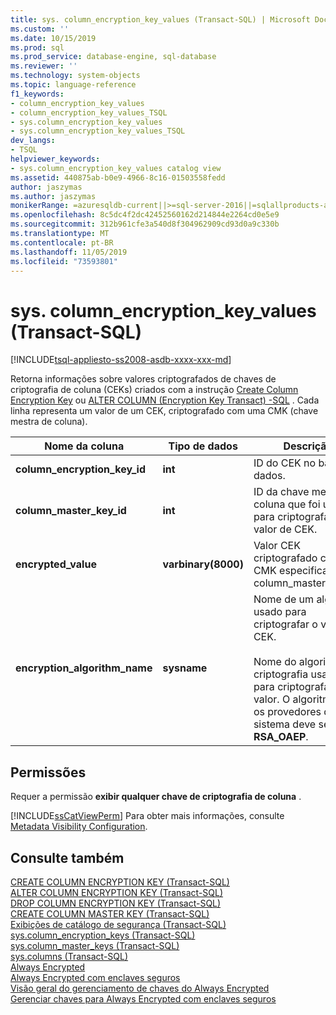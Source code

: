 ```yaml
---
title: sys. column_encryption_key_values (Transact-SQL) | Microsoft Docs
ms.custom: ''
ms.date: 10/15/2019
ms.prod: sql
ms.prod_service: database-engine, sql-database
ms.reviewer: ''
ms.technology: system-objects
ms.topic: language-reference
f1_keywords:
- column_encryption_key_values
- column_encryption_key_values_TSQL
- sys.column_encryption_key_values
- sys.column_encryption_key_values_TSQL
dev_langs:
- TSQL
helpviewer_keywords:
- sys.column_encryption_key_values catalog view
ms.assetid: 440875ab-b0e9-4966-8c16-01503558fedd
author: jaszymas
ms.author: jaszymas
monikerRange: =azuresqldb-current||>=sql-server-2016||=sqlallproducts-allversions||>=sql-server-linux-2017||=azuresqldb-mi-current
ms.openlocfilehash: 8c5dc4f2dc42452560162d214844e2264cd0e5e9
ms.sourcegitcommit: 312b961cfe3a540d8f304962909cd93d0a9c330b
ms.translationtype: MT
ms.contentlocale: pt-BR
ms.lasthandoff: 11/05/2019
ms.locfileid: "73593801"
---
```

# <a name="syscolumn_encryption_key_values-transact-sql"></a>sys. column_encryption_key_values (Transact-SQL)
[!INCLUDE[tsql-appliesto-ss2008-asdb-xxxx-xxx-md](../../includes/tsql-appliesto-ss2008-asdb-xxxx-xxx-md.md)]

  Retorna informações sobre valores criptografados de chaves de criptografia de coluna (CEKs) criados com a instrução [Create Column Encryption Key](../../t-sql/statements/create-column-encryption-key-transact-sql.md) ou [ALTER COLUMN &#40;Encryption Key Transact&#41; -SQL](../../t-sql/statements/alter-column-encryption-key-transact-sql.md) . Cada linha representa um valor de um CEK, criptografado com uma CMK (chave mestra de coluna).  
  
|Nome da coluna|Tipo de dados|Descrição|  
|-----------------|---------------|-----------------|  
|**column_encryption_key_id**|**int**|ID do CEK no banco de dados.|  
|**column_master_key_id**|**int**|ID da chave mestra de coluna que foi usada para criptografar o valor de CEK.|  
|**encrypted_value**|**varbinary(8000)**|Valor CEK criptografado com o CMK especificado em column_master_key_id.|  
|**encryption_algorithm_name**|**sysname**|Nome de um algoritmo usado para criptografar o valor de CEK.<br /><br /> Nome do algoritmo de criptografia usado para criptografar o valor. O algoritmo para os provedores de sistema deve ser **RSA_OAEP**.|  
  
## <a name="permissions"></a>Permissões  
 Requer a permissão **exibir qualquer chave de criptografia de coluna** .  
  
 [!INCLUDE[ssCatViewPerm](../../includes/sscatviewperm-md.md)] Para obter mais informações, consulte [Metadata Visibility Configuration](../../relational-databases/security/metadata-visibility-configuration.md).  
  
## <a name="see-also"></a>Consulte também  
 [CREATE COLUMN ENCRYPTION KEY &#40;Transact-SQL&#41;](../../t-sql/statements/create-column-encryption-key-transact-sql.md)   
 [ALTER COLUMN ENCRYPTION KEY &#40;Transact-SQL&#41;](../../t-sql/statements/alter-column-encryption-key-transact-sql.md)   
 [DROP COLUMN ENCRYPTION KEY &#40;Transact-SQL&#41;](../../t-sql/statements/drop-column-encryption-key-transact-sql.md)   
 [CREATE COLUMN MASTER KEY &#40;Transact-SQL&#41;](../../t-sql/statements/create-column-master-key-transact-sql.md)   
 [Exibições de catálogo de segurança &#40;Transact-SQL&#41;](../../relational-databases/system-catalog-views/security-catalog-views-transact-sql.md)   
 [sys.column_encryption_keys  &#40;Transact-SQL&#41;](../../relational-databases/system-catalog-views/sys-column-encryption-keys-transact-sql.md)   
 [sys.column_master_keys &#40;Transact-SQL&#41;](../../relational-databases/system-catalog-views/sys-column-master-keys-transact-sql.md)   
 [sys.columns &#40;Transact-SQL&#41;](../../relational-databases/system-catalog-views/sys-columns-transact-sql.md)   
 [Always Encrypted](../../relational-databases/security/encryption/always-encrypted-database-engine.md)   
 [Always Encrypted com enclaves seguros](../../relational-databases/security/encryption/always-encrypted-enclaves.md)   
 [Visão geral do gerenciamento de chaves do Always Encrypted](../../relational-databases/security/encryption/overview-of-key-management-for-always-encrypted.md)   
 [Gerenciar chaves para Always Encrypted com enclaves seguros](../../relational-databases/security/encryption/always-encrypted-enclaves-manage-keys.md)   

  
  
